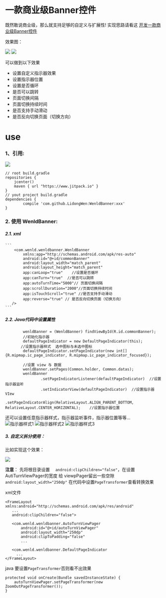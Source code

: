 # 一款商业级Banner控件 

既然敢说商业级，那么就支持足够的自定义与扩展性!  实现思路请看这 [开发一款商业级Banner控件]()

效果图：

![](http://upload-images.jianshu.io/upload_images/1599843-f43b6654680d8587.gif?imageMogr2/auto-orient/strip%7CimageView2/2/w/1240)
![](http://upload-images.jianshu.io/upload_images/1599843-56d6addd9c2cb735.gif?imageMogr2/auto-orient/strip%7CimageView2/2/w/1240)

可以做到以下效果

* 设置自定义指示器效果
* 设置指示器位置
* 设置是否循环
* 是否可以跳转
* 页面切换间隔
* 页面切换持续时间
* 是否支持手动滑动
* 是否反向切换页面（切换方向）

# use

### 1、引用:
[![](https://jitpack.io/v/LidongWen/WenldBanner.svg)](https://jitpack.io/#LidongWen/WenldBanner)
```
// root build.gradle
repositories {
    jcenter()
    maven { url "https://www.jitpack.io" }
}
// yout project build.gradle
dependencies {
        compile 'com.github.LidongWen:WenldBanner:xxx'
}
```

### 2. 使用 WenldBanner:
##### 2.1.  xml  
    ```
        <com.wenld.wenldbanner.WenldBanner
            xmlns:app="http://schemas.android.com/apk/res-auto"
            android:id="@+id/commonBanner"
            android:layout_width="match_parent"
            android:layout_height="match_parent"
            app:canLoop="true"    //设置是否循环
            app:canTurn="true"  //是否可以跳转
            app:autoTurnTime="5000"// 页面切换间隔
            app:scrollDuration="2000"//页面切换持续时间
            app:isTouchScroll="true" //是否支持手动滑动
            app:reverse="true" // 是否反向切换页面（切换方向）
       />
    ```

##### 2.2.  Java代码中设置属性
```
        wenldBanner = (WenldBanner) findViewById(R.id.commonBanner);
        //初始化指示器
        defaultPageIndicator = new DefaultPageIndicator(this);
       //设置指示器样式  选中图标与未选中图标
        defaultPageIndicator.setPageIndicator(new int[]{R.mipmap.ic_page_indicator, R.mipmap.ic_page_indicator_focused});

        //设置 view 与 数据
        wenldBanner.setPages(Common.holder, Common.datas);
        wenldBanner
                .setPageIndicatorListener(defaultPageIndicator)  //设置指示器监听
                .setIndicatorView(defaultPageIndicator)  //设置指示器VIew
                .setPageIndicatorAlign(RelativeLayout.ALIGN_PARENT_BOTTOM, RelativeLayout.CENTER_HORIZONTAL);    //设置指示器位置
```

还可以设置任意指示器样式，指示器监听事件，指示器位置等等...  
![指示器样式1](http://upload-images.jianshu.io/upload_images/1599843-f9fc7e28b006baef.png?imageMogr2/auto-orient/strip%7CimageView2/2/w/1240)
![指示器样式2](http://upload-images.jianshu.io/upload_images/1599843-c03b1e1b4e718504.png?imageMogr2/auto-orient/strip%7CimageView2/2/w/1240)
![指示器样式3](http://upload-images.jianshu.io/upload_images/1599843-7f830ca0705632a4.png?imageMogr2/auto-orient/strip%7CimageView2/2/w/1240)

##### 3.  自定义拆分使用：

比如实现这个效果：

![](http://upload-images.jianshu.io/upload_images/1599843-173710c737f240ca.gif?imageMogr2/auto-orient/strip%7CimageView2/2/w/1240)

**注意**：
先将根目录设置 `  android:clipChildren="false"`，在设置AutiTurnViewPager的宽度 给 viewpPager留出一些空隙`android:layout_width="250dp"` 
在代码中设置`PageTransformer`查看转换效果

xml文件

 ```
<FrameLayout xmlns:android="http://schemas.android.com/apk/res/android"
    ...
    android:clipChildren="false">

    <com.wenld.wenldbanner.AutoTurnViewPager
        android:id="@+id/autoTurnViewPager"
        android:layout_width="250dp"
        android:clipToPadding="false"
        ... 

    <com.wenld.wenldbanner.DefaultPageIndicator
      ... 
</FrameLayout>
```

java 要设置`PageTransformer`否则看不出效果

```
protected void onCreate(Bundle savedInstanceState) {
    autoTurnViewPager.setPageTransformer(new ZoomOutPageTransformer());
}
```

